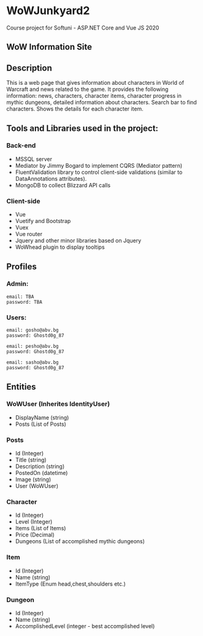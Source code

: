 # WoWJunkyard2
Course project for Softuni - ASP.NET Core and Vue JS 2020

## WoW Information Site

## Description

This is a web page that gives information about characters in World of Warcraft and news related to the game.
It provides the following  information: news, characters, character items, character progress in mythic dungeons,
detailed information about characters. 
Search bar to find characters.
Shows the details for each character item.


## Tools and Libraries used in the project:
  ### Back-end
  - MSSQL server
  - Mediator by Jimmy Bogard to implement CQRS (Mediator pattern)
  - FluentValidation library to control client-side validations (similar to DataAnnotations attributes).
  - MongoDB to collect Blizzard API calls

  ### Client-side
  - Vue
  - Vuetify and Bootstrap
  - Vuex
  - Vue router
  - Jquery and other minor libraries based on Jquery
  - WoWhead plugin to display tooltips

## Profiles

### Admin:
	email: TBA
	password: TBA

### Users:
	email: gosho@abv.bg
	password: Ghostd0g_87

	email: pesho@abv.bg
	password: Ghostd0g_87

	email: sasho@abv.bg
	password: Ghostd0g_87

## Entities

### WoWUser (Inherites IdentityUser)
  - DisplayName (string)
  - Posts (List of Posts)

### Posts
  - Id (Integer)
  - Title (string)
  - Description (string)
  - PostedOn (datetime)
  - Image (string)
  - User (WoWUser)

### Character
  - Id (Integer)
  - Level (Integer)
  - Items (List of Items)
  - Price (Decimal)
  - Dungeons (List of accomplished mythic dungeons)
  
### Item
  - Id (Integer)
  - Name (string)
  - ItemType (Enum head,chest,shoulders etc.) 
  
### Dungeon
  - Id (Integer)
  - Name (string)
  - AccomplishedLevel (integer - best accomplished level)



